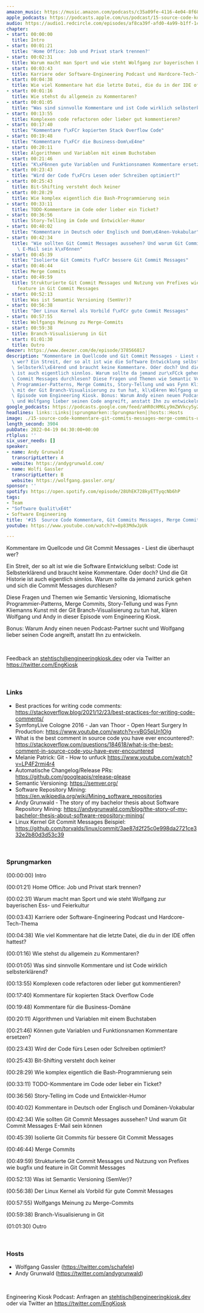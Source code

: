 ```yaml
---
amazon_music: https://music.amazon.com/podcasts/c35a09fe-4116-4e04-8f68-77d61b112e46/episodes/514b60e4-f920-4b57-9e7a-fb050f7c922d/engineering-kiosk-15-source-code-kommentare-git-commits-messages-merge-commits-und-branch-visualisierungs-kunst
apple_podcasts: https://podcasts.apple.com/us/podcast/15-source-code-kommentare-git-commits-messages-merge/id1603082924?i=1000557995942
audio: https://audio1.redcircle.com/episodes/af8ca39f-afd0-4a99-b1ff-1cc11ab176ad/stream.mp3
chapter:
- start: 00:00:00
  title: Intro
- start: 00:01:21
  title: 'Home Office: Job und Privat stark trennen?'
- start: 00:02:31
  title: Warum macht man Sport und wie steht Wolfgang zur bayerischen Ess- und Feierkultur
- start: 00:03:43
  title: Karriere oder Software-Engineering Podcast und Hardcore-Tech-Thema
- start: 00:04:38
  title: Wie viel Kommentare hat die letzte Datei, die du in der IDE offen hattest?
- start: 00:01:16
  title: Wie stehst du allgemein zu Kommentaren?
- start: 00:01:05
  title: "Was sind sinnvolle Kommentare und ist Code wirklich selbsterkl\xE4rend?"
- start: 00:13:55
  title: Komplexen code refactoren oder lieber gut kommentieren?
- start: 00:17:40
  title: "Kommentare f\xFCr kopierten Stack Overflow Code"
- start: 00:19:48
  title: "Kommentare f\xFCr die Business-Dom\xE4ne"
- start: 00:20:11
  title: Algorithmen und Variablen mit einem Buchstaben
- start: 00:21:46
  title: "K\xF6nnen gute Variablen und Funktionsnamen Kommentare ersetzen?"
- start: 00:23:43
  title: "Wird der Code f\xFCrs Lesen oder Schreiben optimiert?"
- start: 00:25:43
  title: Bit-Shifting versteht doch keiner
- start: 00:28:29
  title: Wie komplex eigentlich die Bash-Programmierung sein
- start: 00:33:11
  title: TODO-Kommentare im Code oder lieber ein Ticket?
- start: 00:36:56
  title: Story-Telling im Code und Entwickler-Humor
- start: 00:40:02
  title: "Kommentare in Deutsch oder Englisch und Dom\xE4nen-Vokabular"
- start: 00:42:34
  title: "Wie sollten Git Commit Messages aussehen? Und warum Git Commit Messages\
    \ E-Mail sein k\xF6nnen"
- start: 00:45:39
  title: "Isolierte Git Commits f\xFCr bessere Git Commit Messages"
- start: 00:46:44
  title: Merge Commits
- start: 00:49:59
  title: Strukturierte Git Commit Messages und Nutzung von Prefixes wie bugfix und
    feature in Git Commit Messages
- start: 00:52:13
  title: Was ist Semantic Versioning (SemVer)?
- start: 00:56:38
  title: "Der Linux Kernel als Vorbild f\xFCr gute Commit Messages"
- start: 00:57:55
  title: Wolfgangs Meinung zu Merge-Commits
- start: 00:59:38
  title: Branch-Visualisierung in Git
- start: 01:01:30
  title: Outro
deezer: https://www.deezer.com/de/episode/378566817
description: "Kommentare im Quellcode und Git Commit Messages - Liest die \xFCberhaupt\
  \ wer? Ein Streit, der so alt ist wie die Software Entwicklung selbst: Code ist\
  \ Selbsterkl\xE4rend und braucht keine Kommentare. Oder doch? Und die Git Historie\
  \ ist auch eigentlich sinnlos. Warum sollte da jemand zur\xFCck gehen und sich die\
  \ Commit Messages durchlesen? Diese Fragen und Themen wie Semantic Versioning, Idiomatische\
  \ Programmier-Patterns, Merge Commits, Story-Tellung und was Fynn Kliemanns Kunst\
  \ mit der Git Branch-Visualisierung zu tun hat, kl\xE4ren Wolfgang und Andy in dieser\
  \ Episode vom Engineering Kiosk. Bonus: Warum Andy einen neuen Podcast-Partner sucht\
  \ und Wolfgang lieber seinen Code angreift, anstatt Ihn zu entwickeln."
google_podcasts: https://podcasts.google.com/feed/aHR0cHM6Ly9mZWVkcy5yZWRjaXJjbGUuY29tLzBlY2ZkZmQ3LWZkYTEtNGMzZC05NTE1LTQ3NjcyN2Y5ZGY1ZQ/episode/M2NhMGI4OWMtNzU0NS00MDNkLTg4NWQtZTk5ODFhNDYyYTll?sa=X&ved=0CAUQkfYCahcKEwi4xMSxj4L4AhUAAAAAHQAAAAAQNQ
headlines: links::Links||sprungmarken::Sprungmarken||hosts::Hosts
image: ./15-source-code-kommentare-git-commits-messages-merge-commits-und-branch-visualisierungs-kunst.jpg
length_second: 3904
pubDate: 2022-04-19 04:30:00+00:00
rtlplus: ''
six_user_needs: []
speaker:
- name: Andy Grunwald
  transcriptLetter: A
  website: https://andygrunwald.com/
- name: Wolfi Gassler
  transcriptLetter: B
  website: https://wolfgang.gassler.org/
sponsor: ''
spotify: https://open.spotify.com/episode/28UhEK728kyETTyqcNb6hP
tags:
- Team
- "Software Qualit\xE4t"
- Software Engineering
title: '#15  Source Code Kommentare, Git Commits Messages, Merge Commits und Branch-Visualisierungs-Kunst'
youtube: https://www.youtube.com/watch?v=8p83MdwJpUk

---
```

<p>Kommentare im Quellcode und Git Commit Messages - Liest die überhaupt wer?</p><p>Ein Streit, der so alt ist wie die Software Entwicklung selbst: Code ist Selbsterklärend und braucht keine Kommentare. Oder doch? Und die Git Historie ist auch eigentlich sinnlos. Warum sollte da jemand zurück gehen und sich die Commit Messages durchlesen?</p><p>Diese Fragen und Themen wie Semantic Versioning, Idiomatische Programmier-Patterns, Merge Commits, Story-Tellung und was Fynn Kliemanns Kunst mit der Git Branch-Visualisierung zu tun hat, klären Wolfgang und Andy in dieser Episode vom Engineering Kiosk.</p><p>Bonus: Warum Andy einen neuen Podcast-Partner sucht und Wolfgang lieber seinen Code angreift, anstatt Ihn zu entwickeln.</p><p><br></p><p>Feedback an <a href="mailto:stehtisch@engineeringkiosk.dev" rel="nofollow">stehtisch@engineeringkiosk.dev</a> oder via Twitter an <a href="https://twitter.com/EngKiosk" rel="nofollow">https://twitter.com/EngKiosk</a></p><p><br></p><h3 id="links">Links</h3><ul><li>Best practices for writing code comments: <a href="https://stackoverflow.blog/2021/12/23/best-practices-for-writing-code-comments/" rel="nofollow">https://stackoverflow.blog/2021/12/23/best-practices-for-writing-code-comments/</a> </li><li>SymfonyLive Cologne 2016 - Jan van Thoor - Open Heart Surgery In Production: <a href="https://www.youtube.com/watch?v=vBG5pUn1Olg" rel="nofollow">https://www.youtube.com/watch?v=vBG5pUn1Olg</a></li><li>What is the best comment in source code you have ever encountered?: <a href="https://stackoverflow.com/questions/184618/what-is-the-best-comment-in-source-code-you-have-ever-encountered" rel="nofollow">https://stackoverflow.com/questions/184618/what-is-the-best-comment-in-source-code-you-have-ever-encountered</a></li><li>Melanie Patrick: Git - How to unfuck <a href="https://www.youtube.com/watch?v=LP4F2rmi4r4" rel="nofollow">https://www.youtube.com/watch?v=LP4F2rmi4r4</a></li><li>Automatische Changelog/Release PRs: <a href="https://github.com/googleapis/release-please" rel="nofollow">https://github.com/googleapis/release-please</a></li><li>Semantic Versioning: <a href="https://semver.org/" rel="nofollow">https://semver.org/</a></li><li>Software Repository Mining: <a href="https://en.wikipedia.org/wiki/Mining_software_repositories" rel="nofollow">https://en.wikipedia.org/wiki/Mining_software_repositories</a></li><li>Andy Grunwald - The story of my bachelor thesis about Software Repository Mining: <a href="https://andygrunwald.com/blog/the-story-of-my-bachelor-thesis-about-software-repository-mining/" rel="nofollow">https://andygrunwald.com/blog/the-story-of-my-bachelor-thesis-about-software-repository-mining/</a></li><li>Linux Kernel Git Commit Messages Beispiel: <a href="https://github.com/torvalds/linux/commit/3ae87d2f25c0e998da2721ce332e2b80d3d53c39" rel="nofollow">https://github.com/torvalds/linux/commit/3ae87d2f25c0e998da2721ce332e2b80d3d53c39</a></li></ul><p><br></p><h3 id="sprungmarken">Sprungmarken</h3><p>(00:00:00) Intro</p><p>(00:01:21) Home Office: Job und Privat stark trennen?</p><p>(00:02:31) Warum macht man Sport und wie steht Wolfgang zur bayerischen Ess- und Feierkultur</p><p>(00:03:43) Karriere oder Software-Engineering Podcast und Hardcore-Tech-Thema</p><p>(00:04:38) Wie viel Kommentare hat die letzte Datei, die du in der IDE offen hattest?</p><p>(00:01:16) Wie stehst du allgemein zu Kommentaren?</p><p>(00:01:05) Was sind sinnvolle Kommentare und ist Code wirklich selbsterklärend?</p><p>(00:13:55) Komplexen code refactoren oder lieber gut kommentieren?</p><p>(00:17:40) Kommentare für kopierten Stack Overflow Code</p><p>(00:19:48) Kommentare für die Business-Domäne</p><p>(00:20:11) Algorithmen und Variablen mit einem Buchstaben</p><p>(00:21:46) Können gute Variablen und Funktionsnamen Kommentare ersetzen?</p><p>(00:23:43) Wird der Code fürs Lesen oder Schreiben optimiert?</p><p>(00:25:43) Bit-Shifting versteht doch keiner</p><p>(00:28:29) Wie komplex eigentlich die Bash-Programmierung sein</p><p>(00:33:11) TODO-Kommentare im Code oder lieber ein Ticket?</p><p>(00:36:56) Story-Telling im Code und Entwickler-Humor</p><p>(00:40:02) Kommentare in Deutsch oder Englisch und Domänen-Vokabular</p><p>(00:42:34) Wie sollten Git Commit Messages aussehen? Und warum Git Commit Messages E-Mail sein können</p><p>(00:45:39) Isolierte Git Commits für bessere Git Commit Messages</p><p>(00:46:44) Merge Commits</p><p>(00:49:59) Strukturierte Git Commit Messages und Nutzung von Prefixes wie bugfix und feature in Git Commit Messages</p><p>(00:52:13) Was ist Semantic Versioning (SemVer)?</p><p>(00:56:38) Der Linux Kernel als Vorbild für gute Commit Messages</p><p>(00:57:55) Wolfgangs Meinung zu Merge-Commits</p><p>(00:59:38) Branch-Visualisierung in Git</p><p>(01:01:30) Outro</p><p><br></p><h3 id="hosts">Hosts</h3><ul><li>Wolfgang Gassler (<a href="https://twitter.com/schafele" rel="nofollow">https://twitter.com/schafele</a>)</li><li>Andy Grunwald (<a href="https://twitter.com/andygrunwald" rel="nofollow">https://twitter.com/andygrunwald</a>)</li></ul><p><br></p><p>Engineering Kiosk Podcast: Anfragen an <a href="mailto:stehtisch@engineeringkiosk.dev" rel="nofollow">stehtisch@engineeringkiosk.dev</a> oder via Twitter an <a href="https://twitter.com/EngKiosk" rel="nofollow">https://twitter.com/EngKiosk</a></p>